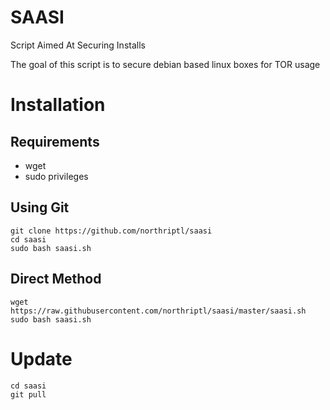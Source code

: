 # SAASI

Script Aimed At Securing Installs

The goal of this script is to secure debian based linux boxes for TOR usage

# Installation

## Requirements

* wget
* sudo privileges

## Using Git

    git clone https://github.com/northriptl/saasi
    cd saasi
    sudo bash saasi.sh
  
## Direct Method

    wget https://raw.githubusercontent.com/northriptl/saasi/master/saasi.sh
    sudo bash saasi.sh
  
# Update

    cd saasi
    git pull
